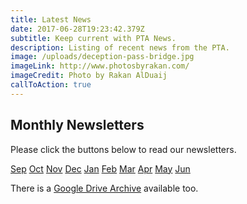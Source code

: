 ```yaml
---
title: Latest News
date: 2017-06-28T19:23:42.379Z
subtitle: Keep current with PTA News.
description: Listing of recent news from the PTA.
image: /uploads/deception-pass-bridge.jpg
imageLink: http://www.photosbyrakan.com/
imageCredit: Photo by Rakan AlDuaij
callToAction: true
---
```

## Monthly Newsletters
Please click the buttons below to read our newsletters.  
<div>
  <a class="f6 ba bw0 br2 mr1 mt1 ph3 pv2 dib gold bg-primary no-underline" href="https://drive.google.com/file/d/11XWhLn7ltN-E4-mYoxY_69aGAS2_xs7-/view?usp=sharing">Sep</a>
  <a class="f6 ba bw0 br2 mr1 mt1 ph3 pv2 dib gold bg-primary no-underline" href="https://drive.google.com/file/d/1Y1irX3s0RHOV3tl1UbfpC4hzAOJCvX9P/view?usp=sharing">Oct</a>
  <a class="f6 ba bw0 br2 mr1 mt1 ph3 pv2 dib black bg-gray no-underline" href="#">Nov</a>
  <a class="f6 ba bw0 br2 mr1 mt1 ph3 pv2 dib black bg-gray no-underline" href="#">Dec</a>
  <a class="f6 ba bw0 br2 mr1 mt1 ph3 pv2 dib black bg-gray no-underline" href="#">Jan</a>
  <a class="f6 ba bw0 br2 mr1 mt1 ph3 pv2 dib black bg-gray no-underline" href="#">Feb</a>
  <a class="f6 ba bw0 br2 mr1 mt1 ph3 pv2 dib black bg-gray no-underline" href="#">Mar</a>
  <a class="f6 ba bw0 br2 mr1 mt1 ph3 pv2 dib black bg-gray no-underline" href="#">Apr</a>
  <a class="f6 ba bw0 br2 mr1 mt1 ph3 pv2 dib black bg-gray no-underline" href="#">May</a>
  <a class="f6 ba bw0 br2 mr1 mt1 ph3 pv2 dib black bg-gray no-underline" href="#">Jun</a>
</div>

There is a [Google Drive Archive](https://drive.google.com/drive/folders/1NjUF3zXFrqc2J464wPtga85BsbY-nU2e?usp=sharing) available too.